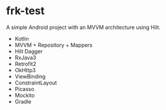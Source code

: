 # frk-test

A simple Android project with an MVVM architecture using Hilt.

- Kotlin
- MVVM + Repository + Mappers
- Hilt Dagger
- RxJava3
- Retrofit2
- OkHttp3
- ViewBinding
- ConstraintLayout
- Picasso
- Mockito
- Gradle
